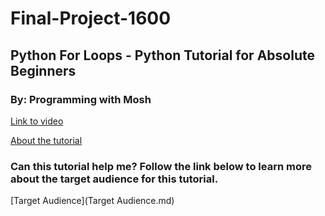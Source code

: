 # Final-Project-1600
## Python For Loops - Python Tutorial for Absolute Beginners
### By: Programming with Mosh
[Link to video](https://youtu.be/94UHCEmprCY)

[About the tutorial](AboutTutorial.md)
### Can this tutorial help me? Follow the link below to learn more about the target audience for this tutorial.
[Target Audience](Target Audience.md)
